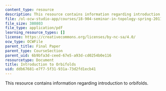 ```yaml
---
content_type: resource
description: This resource contains information regarding introduction to orbifolds.
file: /ol-ocw-studio-app/courses/18-904-seminar-in-topology-spring-2011/ddb67681e7f75f31931a73d2fd1ecb41_MIT18_904S11_finlOrbifolds.pdf
file_size: 380803
file_type: application/pdf
learning_resource_types: []
license: https://creativecommons.org/licenses/by-nc-sa/4.0/
ocw_type: OCWFile
parent_title: Final Paper
parent_type: CourseSection
parent_uid: 6b9bfa3d-ceed-67e5-a93d-cd0254b0e116
resourcetype: Document
title: Introduction to Orbifolds
uid: ddb67681-e7f7-5f31-931a-73d2fd1ecb41
---
```

This resource contains information regarding introduction to orbifolds.